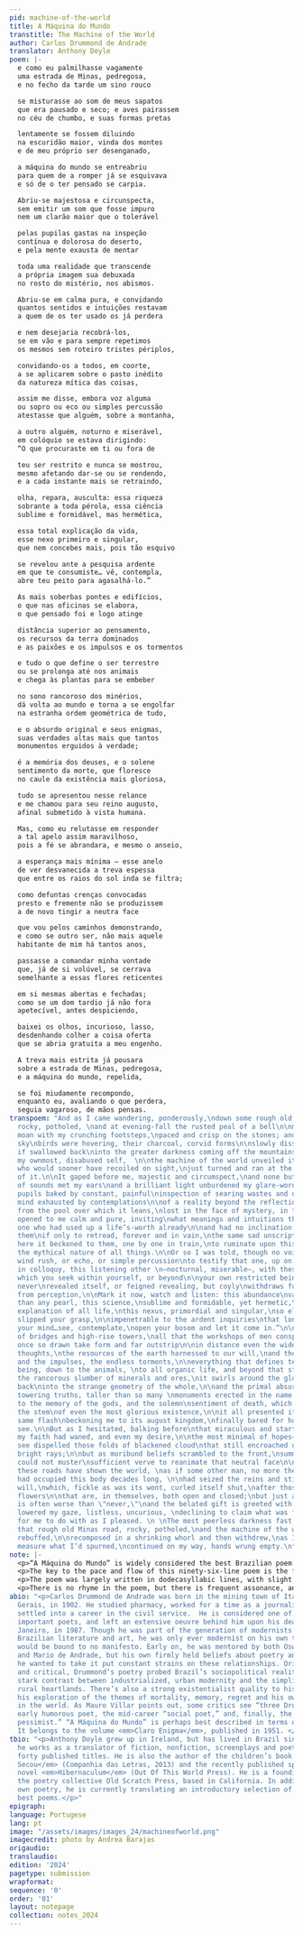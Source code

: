 ```yaml
---
pid: machine-of-the-world
title: A Máquina do Mundo
transtitle: The Machine of the World
author: Carlos Drummond de Andrade
translator: Anthony Doyle
poem: |-
  e como eu palmilhasse vagamente
  uma estrada de Minas, pedregosa,
  e no fecho da tarde um sino rouco

  se misturasse ao som de meus sapatos
  que era pausado e seco; e aves pairassem
  no céu de chumbo, e suas formas pretas

  lentamente se fossem diluindo
  na escuridão maior, vinda dos montes
  e de meu próprio ser desenganado,

  a máquina do mundo se entreabriu
  para quem de a romper já se esquivava
  e só de o ter pensado se carpia.

  Abriu-se majestosa e circunspecta,
  sem emitir um som que fosse impuro
  nem um clarão maior que o tolerável

  pelas pupilas gastas na inspeção
  contínua e dolorosa do deserto,
  e pela mente exausta de mentar

  toda uma realidade que transcende
  a própria imagem sua debuxada
  no rosto do mistério, nos abismos.

  Abriu-se em calma pura, e convidando
  quantos sentidos e intuições restavam
  a quem de os ter usado os já perdera

  e nem desejaria recobrá-los,
  se em vão e para sempre repetimos
  os mesmos sem roteiro tristes périplos,

  convidando-os a todos, em coorte,
  a se aplicarem sobre o pasto inédito
  da natureza mítica das coisas,

  assim me disse, embora voz alguma
  ou sopro ou eco ou simples percussão
  atestasse que alguém, sobre a montanha,

  a outro alguém, noturno e miserável,
  em colóquio se estava dirigindo:
  “O que procuraste em ti ou fora de

  teu ser restrito e nunca se mostrou,
  mesmo afetando dar-se ou se rendendo,
  e a cada instante mais se retraindo,

  olha, repara, ausculta: essa riqueza
  sobrante a toda pérola, essa ciência
  sublime e formidável, mas hermética,

  essa total explicação da vida,
  esse nexo primeiro e singular,
  que nem concebes mais, pois tão esquivo

  se revelou ante a pesquisa ardente
  em que te consumiste… vê, contempla,
  abre teu peito para agasalhá-lo.”

  As mais soberbas pontes e edifícios,
  o que nas oficinas se elabora,
  o que pensado foi e logo atinge

  distância superior ao pensamento,
  os recursos da terra dominados
  e as paixões e os impulsos e os tormentos

  e tudo o que define o ser terrestre
  ou se prolonga até nos animais
  e chega às plantas para se embeber

  no sono rancoroso dos minérios,
  dá volta ao mundo e torna a se engolfar
  na estranha ordem geométrica de tudo,

  e o absurdo original e seus enigmas,
  suas verdades altas mais que tantos
  monumentos erguidos à verdade;

  é a memória dos deuses, e o solene
  sentimento da morte, que floresce
  no caule da existência mais gloriosa,

  tudo se apresentou nesse relance
  e me chamou para seu reino augusto,
  afinal submetido à vista humana.

  Mas, como eu relutasse em responder
  a tal apelo assim maravilhoso,
  pois a fé se abrandara, e mesmo o anseio,

  a esperança mais mínima — esse anelo
  de ver desvanecida a treva espessa
  que entre os raios do sol inda se filtra;

  como defuntas crenças convocadas
  presto e fremente não se produzissem
  a de novo tingir a neutra face

  que vou pelos caminhos demonstrando,
  e como se outro ser, não mais aquele
  habitante de mim há tantos anos,

  passasse a comandar minha vontade
  que, já de si volúvel, se cerrava
  semelhante a essas flores reticentes

  em si mesmas abertas e fechadas;
  como se um dom tardio já não fora
  apetecível, antes despiciendo,

  baixei os olhos, incurioso, lasso,
  desdenhando colher a coisa oferta
  que se abria gratuita a meu engenho.

  A treva mais estrita já pousara
  sobre a estrada de Minas, pedregosa,
  e a máquina do mundo, repelida,

  se foi miudamente recompondo,
  enquanto eu, avaliando o que perdera,
  seguia vagaroso, de mãos pensas.
transpoem: "And as I came wandering, ponderously,\ndown some rough old Minas road,
  rocky, potholed, \nand at evening-fall the rusted peal of a bell\n\nmixed its bronze
  moan with my crunching footsteps,\npaced and crisp on the stones; and in the leaden
  sky\nbirds were hovering, their charcoal, corvid forms\n\nslowly dissolving, as
  if swallowed back\ninto the greater darkness coming off the mountains\nand from
  my ownmost, disabused self,  \n\nthe machine of the world unveiled itself \nto me,
  who would sooner have recoiled on sight,\njust turned and ran at the very prospect
  of it.\n\nIt gaped before me, majestic and circumspect,\nand none but the purest
  of sounds met my ears\nand a brilliant light unburdened my glare-worn eyes, \n\nsoothing
  pupils baked by constant, painful\ninspection of searing wastes and deserts,\nand
  mind exhausted by contemplations\n\nof a reality beyond the reflections\nwatching
  from the pool over which it leans,\nlost in the face of mystery, in the abyss.\n\nIt
  opened to me calm and pure, inviting\nwhat meanings and intuitions there remained\nto
  one who had used up a life’s-worth already\n\nand had no inclination to recover
  them\nif only to retread, forever and in vain,\nthe same sad unscripted peregrinations,\n\nbut
  here it beckoned to them, one by one in train,\nto ruminate upon this virgin pasture\nof
  the mythical nature of all things.\n\nOr so I was told, though no voice was heard,\nor
  wind rush, or echo, or simple percussion\nto testify that one, up on the mountainside,\n\naddressed,
  in colloquy, this listening other \n—nocturnal, miserable—, with these uttered words:\n“That
  which you seek within yourself, or beyond\n\nyour own restricted being, and has
  never\nrevealed itself, or feigned revealing, but coyly\nwithdraws further and further
  from perception,\n\nMark it now, watch and listen: this abundance\nvastly richer
  than any pearl, this science,\nsublime and formidable, yet hermetic,\n\nthis total
  explanation of all life,\nthis nexus, primordial and singular,\nso elusive it forever
  slipped your grasp,\n\nimpenetrable to the ardent inquiries\nthat long consumed
  your mind…see, contemplate,\nopen your bosom and let it come in.”\n\nThe most superb
  of bridges and high-rise towers,\nall that the workshops of men conspire to design,\nand
  once so drawn take form and far outstrip\n\nin distance even the widest striding
  thoughts,\nthe resources of the earth harnessed to our will,\nand the passions,
  and the impulses, the endless torments,\n\neverything that defines terrestrial being,\ncreaturely
  being, down to the animals, \nto all organic life, and beyond that still,\n\nto
  the rancorous slumber of minerals and ores,\nit swirls around the globe and is swallowed
  back\ninto the strange geometry of the whole,\n\nand the primal absurdity, its mysteries,\nand
  towering truths, taller than so many \nmonuments erected in the name of truth;\n\nand
  to the memory of the gods, and the solemn\nsentiment of death, which flowers on
  the stem\nof even the most glorious existence,\n\nit all presented itself in that
  same flash\nbeckoning me to its august kingdom,\nfinally bared for human eyes to
  see.\n\nBut as I hesitated, balking before\nthat miraculous and startling appeal,\nfor
  my faith had waned, and even my desire,\n\nthe most minimal of hopes—the yearning\nto
  see dispelled those folds of blackened cloud\nthat still encroached upon the sun's
  bright rays;\n\nbut as moribund beliefs scrambled to the front,\nsummoned from retirement,
  could not muster\nsufficient verve to reanimate that neutral face\n\nwhich I along
  these roads have shown the world, \nas if some other man, no more the tenant\nwho
  had occupied this body decades long, \n\nhad seized the reins and stirrups of my
  will,\nwhich, fickle as was its wont, curled itself shut,\nafter those shy, ungenerous
  flowers\n\nthat are, in themselves, both open and closed;\nbut just as \"late\"
  is often worse than \"never,\"\nand the belated gift is greeted with disdain,\n\nI
  lowered my gaze, listless, uncurious, \ndeclining to claim what was freely given,\nthere
  for me to do with as I pleased. \n \nThe most peerless darkness fast descended\nupon
  that rough old Minas road, rocky, potholed,\nand the machine of the world, its invite
  rebuffed,\n\nrecomposed in a shrinking whorl and then withdrew,\nas I, trying to
  measure what I’d spurned,\ncontinued on my way, hands wrung empty.\n"
note: |-
  <p>“A Máquina do Mundo” is widely considered the best Brazilian poem ever written, but I have yet to find an English translation that captures both its style and content with equal fidelity. Some take far too many liberties (one even imposes a non-existent rhyme scheme), while others are excessively literal in their approach. None, to my ear at least, really sounds like Drummond. So I wanted to produce a translation that was true to his original in content and style.</p>
  <p>The key to the pace and flow of this ninety-six-line poem is the fact that it is only six sentences long in Portuguese. While it wasn’t possible to match that exactly, I was able to keep it to only seven sentences.</p>
  <p>The poem was largely written in dodecasyllabic lines, with slight variations (many lines drop to eleven syllables or overshoot to thirteen). The basic pattern was three to four long stresses per line. To capture that stress pattern in English, I oscillated between decasyllable and dodecasyllable lines, to compensate for the reductions of unstressed syllables in Portuguese.  As English words tend to be shorter than Portuguese, I sometimes found that lines needed some padding so as not to break the pattern. However, this was always done without departing from Drummond’s basic intentions. For example, the line “passasse a comandar a minha vontade…” (thirteen syllables) would usually translate as “had begun to command my will…” (eight syllables), so I fleshed this out with a horse-riding image that spoke to the verb “command”—‘had seized the reins and stirrups of my will” (10 syllables). This allowed me to keep pattern with the preceding and following lines without altering the sense in any way.</p>
  <p>There is no rhyme in the poem, but there is frequent assonance, and I tried to mirror that where possible. Portuguese words are heavy in gender-specific “a” and “o” noun, adjective and participle endings, and a lot of the assonance is based on these (“uma estrada de Minas, pedregosa”). As English word endings are far more varied than in Portuguese, I often had to opt for alliteration and other forms of consonance (“rough old Minas road, rocky, potholed”) instead.</p>
abio: "<p>Carlos Drummond de Andrade was born in the mining town of Itabira, Minas
  Gerais, in 1902. He studied pharmacy, worked for a time as a journalist, and finally
  settled into a career in the civil service.  He is considered one of Brazil’s most
  important poets, and left an extensive oeuvre behind him upon his death in Rio de
  Janeiro, in 1987. Though he was part of the generation of modernists that transformed
  Brazilian literature and art, he was only ever modernist on his own terms, and he
  would be bound to no manifesto. Early on, he was mentored by both Oswald de Andrade
  and Mario de Andrade, but his own firmly held beliefs about poetry and the directions
  he wanted to take it put constant strains on these relationships. Original, mischievous,
  and critical, Drummond’s poetry probed Brazil’s sociopolitical reality and the often
  stark contrast between industrialized, urban modernity and the simplicity of the
  rural heartlands. There’s also a strong existentialist quality to his work, with
  his exploration of the themes of mortality, memory, regret and his own awkwardness
  in the world. As Mauro Villar points out, some critics see “three Drummonds”: the
  early humorous poet, the mid-career “social poet,” and, finally, the “semiclassical
  pessimist.” “A Máquina do Mundo” is perhaps best described in terms of the latter.
  It belongs to the volume <em>Claro Enigma</em>, published in 1951. </p>"
tbio: "<p>Anthony Doyle grew up in Ireland, but has lived in Brazil since 2000, where
  he works as a translator of fiction, nonfiction, screenplays and poetry, with over
  forty published titles. He is also the author of the children’s book <em>O Lago
  Secou</em> (Companhia das Letras, 2013) and the recently published speculative-fiction
  novel <em>Hibernaculum</em> (Out Of This World Press). He is a founding member of
  the poetry collective Old Scratch Press, based in California. In addition to his
  own poetry, he is currently translating an introductory selection of Drummond’s
  best poems.</p>"
epigraph:
language: Portugese
lang: pt
image: "/assets/images/images_24/machineofworld.png"
imagecredit: photo by Andrea Barajas
origaudio:
translaudio:
edition: '2024'
pagetype: submission
wrapformat:
sequence: '0'
order: '01'
layout: notepage
collection: notes_2024
---
```

